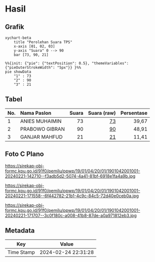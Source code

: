 # Hasil

## Grafik

```mermaid
xychart-beta
    title "Perolehan Suara TPS"
    x-axis [01, 02, 03]
    y-axis "Suara" 0 --> 90
    bar [73, 90, 21]
```

```mermaid
%%{init: {"pie": {"textPosition": 0.5}, "themeVariables": {"pieOuterStrokeWidth": "5px"}} }%%
pie showData
    "1" : 73
    "2" : 90
    "3" : 21
```

## Tabel

| No. | Nama Paslon    | Suara | Suara (raw) | Persentase |
|:--- |:-------------- | -----:| -----------:| ----------:|
| 1   | ANIES MUHAIMIN | 73    | [73][p-1]   | 39,67      |
| 2   | PRABOWO GIBRAN | 90    | [90][p-2]   | 48,91      |
| 3   | GANJAR MAHFUD  | 21    | [21][p-3]   | 11,41      |


[p-1]: https://github.com/gigit-pemilu/pemilu-2024-19-kepulauan-bangka-belitung/blob/main/pilpres/hitung-suara/sub/19-kepulauan-bangka-belitung/sub/01-bangka/sub/04-mendo-barat/sub/2001-petaling/sub/001-tps/sub/paslon-1.txt
[p-2]: https://github.com/gigit-pemilu/pemilu-2024-19-kepulauan-bangka-belitung/blob/main/pilpres/hitung-suara/sub/19-kepulauan-bangka-belitung/sub/01-bangka/sub/04-mendo-barat/sub/2001-petaling/sub/001-tps/sub/paslon-2.txt
[p-3]: https://github.com/gigit-pemilu/pemilu-2024-19-kepulauan-bangka-belitung/blob/main/pilpres/hitung-suara/sub/19-kepulauan-bangka-belitung/sub/01-bangka/sub/04-mendo-barat/sub/2001-petaling/sub/001-tps/sub/paslon-3.txt

## Foto C Plano

https://sirekap-obj-formc.kpu.go.id/91f0/pemilu/ppwp/19/01/04/20/01/1901042001001-20240221-142710--f3adb5d2-5074-4a41-81bf-6918e1fa4a9b.jpg

https://sirekap-obj-formc.kpu.go.id/91f0/pemilu/ppwp/19/01/04/20/01/1901042001001-20240221-171558--6f442782-21b1-4c9c-84c5-72d40e0ceb0a.jpg

https://sirekap-obj-formc.kpu.go.id/91f0/pemilu/ppwp/19/01/04/20/01/1901042001001-20240221-171707--3c0f180c-a008-41b8-87de-a0a971812eb3.jpg


## Metadata

| Key        | Value               |
| ---------- | ------------------- |
| Time Stamp | 2024-02-24 22:31:28 |



